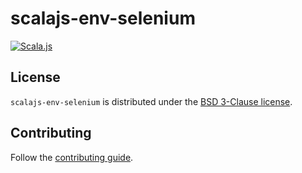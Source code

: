# scalajs-env-selenium

[![Scala.js](https://www.scala-js.org/assets/badges/scalajs-0.6.6.svg)](https://www.scala-js.org/)

## License

`scalajs-env-selenium` is distributed under the
[BSD 3-Clause license](./LICENSE).

## Contributing

Follow the [contributing guide](./CONTRIBUTING.md).
